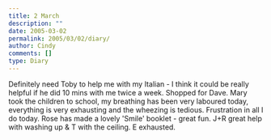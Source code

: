 ```yaml
---
title: 2 March
description: ""
date: 2005-03-02
permalink: 2005/03/02/diary/
author: Cindy
comments: []
type: Diary
---
```


Definitely need Toby to help me with my Italian - I think it could be really helpful if he did 10 mins with me twice a week. Shopped for Dave. Mary took the children to school, my breathing has been very laboured today, everything is very exhausting and the wheezing is tedious. Frustration in all I do today. Rose has made a lovely 'Smile' booklet - great fun. J+R great help with washing up & T with the ceiling. E exhausted.
